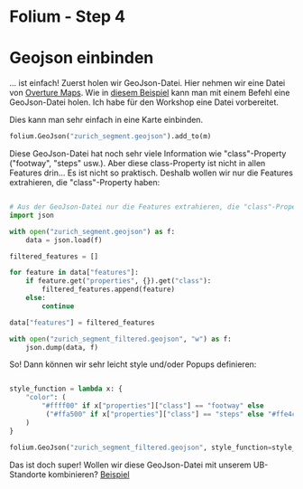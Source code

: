 # Folium - Step 4

# Geojson einbinden

... ist einfach!
Zuerst holen wir GeoJson-Datei. Hier nehmen wir eine Datei von [Overture Maps](https://docs.overturemaps.org/getting-data/overturemaps-py/).
Wie in [diesem Beispiel](https://colab.research.google.com/drive/1yjS37YgWVqVXvzZFJ8XLmUmCbOeQygFA?usp=sharing) kann man mit einem Befehl eine GeoJson-Datei holen.
Ich habe für den Workshop eine Datei vorbereitet.

Dies kann man sehr einfach in eine Karte einbinden.

```python
folium.GeoJson("zurich_segment.geojson").add_to(m)
```



Diese GeoJson-Datei hat noch sehr viele Information wie "class"-Property ("footway", "steps" usw.).
Aber diese class-Property ist nicht in allen Features drin...
Es ist nicht so praktisch. Deshalb wollen wir nur die Features extrahieren, die "class"-Property haben:

```python

# Aus der GeoJson-Datei nur die Features extrahieren, die "class"-Property hat
import json

with open("zurich_segment.geojson") as f:
    data = json.load(f)

filtered_features = []

for feature in data["features"]:
    if feature.get("properties", {}).get("class"):
        filtered_features.append(feature)
    else:
        continue

data["features"] = filtered_features

with open("zurich_segment_filtered.geojson", "w") as f:
    json.dump(data, f)

```

So! Dann können wir sehr leicht style und/oder Popups definieren:

```python

style_function = lambda x: {
    "color": (
        "#ffff00" if x["properties"]["class"] == "footway" else 
         ("#ffa500" if x["properties"]["class"] == "steps" else "#ffe4c4")
    )
}

folium.GeoJson("zurich_segment_filtered.geojson", style_function=style_function, popup=folium.GeoJsonPopup(fields=["class"])).add_to(m)
```

Das ist doch super!
Wollen wir diese GeoJson-Datei mit unserem UB-Standorte kombinieren?
[Beispiel](https://colab.research.google.com/drive/1IChjceJtLGEFZ7hkJ7BnDVe4lEQuI3Ez?usp=sharing)

